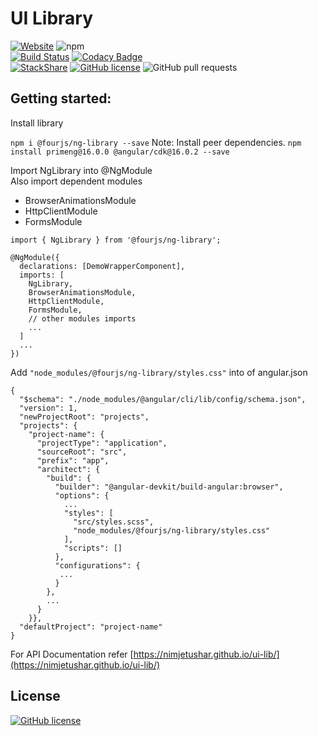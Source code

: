 # UI Library

[![Website](https://img.shields.io/website-up-down-green-red/https/shields.io.svg?label=my-website)](https://nimjetushar.github.io/ui-lib/)
![npm](https://img.shields.io/npm/v/@fourjs/ng-library)
<br/>
[![Build Status](https://tushar.semaphoreci.com/badges/ui-lib/branches/master.svg?style=shields&key=2882fe03-a5bd-4891-8484-907ef0ebf8f7)](https://tushar.semaphoreci.com/projects/ui-lib)
[![Codacy Badge](https://api.codacy.com/project/badge/Grade/2f3503831efb41fe9e5cde24acd60be7)](https://www.codacy.com/app/tushar/ui-lib?utm_source=github.com&utm_medium=referral&utm_content=nimjetushar/ui-lib&utm_campaign=Badge_Grade)
<br/>
[![StackShare](https://img.shields.io/badge/tech-stack-0690fa.svg?style=flat)](https://stackshare.io/nimjetushar/ui-library)
[![GitHub license](https://img.shields.io/github/license/nimjetushar/ui-lib.svg)](https://github.com/nimjetushar/ui-lib/blob/master/LICENSE)
![GitHub pull requests](https://img.shields.io/github/issues-pr/nimjetushar/ui-lib.svg)

## Getting started:

Install library

`npm i @fourjs/ng-library --save`
Note: Install peer dependencies.
`npm install primeng@16.0.0 @angular/cdk@16.0.2 --save`

Import NgLibrary into @NgModule
<br>
Also import dependent modules

- BrowserAnimationsModule
- HttpClientModule
- FormsModule

```
import { NgLibrary } from '@fourjs/ng-library';

@NgModule({
  declarations: [DemoWrapperComponent],
  imports: [
    NgLibrary,
    BrowserAnimationsModule,
    HttpClientModule,
    FormsModule,
    // other modules imports
    ...
  ]
  ...
})

```

Add `"node_modules/@fourjs/ng-library/styles.css"` into of angular.json

```
{
  "$schema": "./node_modules/@angular/cli/lib/config/schema.json",
  "version": 1,
  "newProjectRoot": "projects",
  "projects": {
    "project-name": {
      "projectType": "application",
      "sourceRoot": "src",
      "prefix": "app",
      "architect": {
        "build": {
          "builder": "@angular-devkit/build-angular:browser",
          "options": {
            ...
            "styles": [
              "src/styles.scss",
              "node_modules/@fourjs/ng-library/styles.css"
            ],
            "scripts": []
          },
          "configurations": {
           ...
          }
        },
        ...
      }
    }},
  "defaultProject": "project-name"
}

```

For API Documentation refer [https://nimjetushar.github.io/ui-lib/](https://nimjetushar.github.io/ui-lib/)

## License

[![GitHub license](https://img.shields.io/github/license/nimjetushar/ui-lib.svg)](https://github.com/nimjetushar/ui-lib/blob/master/LICENSE)
